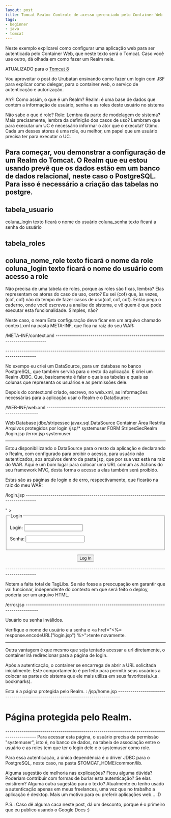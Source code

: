 ```yaml
---
layout: post
title: Tomcat Realm: Controle de acesso gerenciado pelo Container Web
tags:
- beginner
- java
- tomcat
---
```

Neste exemplo explicarei como configurar uma aplicação web para ser
autenticada pelo Container Web, que neste texto será o Tomcat.
Caso você use outro, dá olhada em como fazer um Realm nele.

ATUALIZADO para o [Tomcat 8](http://tomcat.apache.org/tomcat-8.0-doc/index.html)

Vou aproveitar o post do Urubatan ensinando como fazer um login com JSF para explicar como delegar, para o container web, o serviço de autenticação e autorização.

Ah?! Como assim, o que é um Realm?
<conceito>
Realm: é uma base de dados que contém a informação de usuário, senha e as roles deste usuário no sistema
</conceito>

Não sabe o que é role?
<conceito>
Role: Lembra da parte de modelagem de sistema? Mais precisamente, lembra da definição dos casos de uso? Lembram que para executar um UC é necessário informar o ator que o executa? Ótimo. Cada um desses atores é uma role, ou melhor, um papel que um usuário precisa ter para executar o UC.
</conceito>

Para começar, vou demonstrar a configuração de um Realm do Tomcat. O Realm que eu estou usando prevê que os dados estão em um banco de dados relacional, neste caso o PostgreSQL. Para isso é necessário a criação das tabelas no postgre.
-------------------------------------------------------------------------------------------------------------
tabela_usuario
------------------
coluna_login texto ficará o nome do usuário
coluna_senha texto ficará a senha do usuário

tabela_roles
------------------
coluna_nome_role texto ficará o nome da role
coluna_login texto ficará o nome do usuário com acesso a role
-------------------------------------------------------------------------------------------------------------
Não precisa de uma tabela de roles, porque as roles são fixas, lembra? Elas representam os atores do caso de uso, certo?
Eu sei (cof) que, às vezes, (cof, cof) não dá tempo de fazer casos de uso(cof, cof, cof). Então pega o caderno, onde você escreveu a analise do sistema, e vê quem é que pode executar esta funcionalidade. Simples, não?

Neste caso, o ream Esta configuração deve ficar em um arquivo chamado context.xml na pasta META-INF, que fica na raiz do seu WAR:

/META-INF/context.xml -------------------------------------------------------------------------

<?xml version="1.0" encoding="utf-8"?>
<Context displayName="reteste" reloadable="true">
<Resource name="jdbc/stripessec"
auth="Container"
type="javax.sql.DataSource"
maxActive="10"
maxIdle="3"
username="nome_de_usuario_do_banco"
password="senha_do_usuario_do_banco"
driverClassName="org.postgresql.Driver"
url="jdbc:postgresql://localhost:5432/database_criado_no_postgre"/>

<Realm className="org.apache.catalina.realm.DataSourceRealm" debug="99"
dataSourceName="jdbc/stripessec" localDataSource="true"
userTable="tabela_usuario"
userNameCol="coluna_login"
userCredCol="coluna_senha"
userRoleTable="table_permissao"
roleNameCol="coluna_nome_permissao" />

</Context>
---------------------------------------------------------------------------------------------

No exempo eu criei um DataSource, para um database no banco PostgreSQL, que também servirá para o resto da aplicação. E criei um Realm JDBC. Que, basicamente é falar o quais as tabelas e quais as colunas que representa os usuários e as permissões dele.

Depois do context.xml criado, escrevo, no web.xml, as informações necessárias para a aplicação usar o Realm e o DataSource:

/WEB-INF/web.xml --------------------------------------------------------------------------

<?xml version="1.0" encoding="UTF-8"?>

<web-app xmlns="http://java.sun.com/xml/ns/j2ee"
xmlns:xsi="http://www.w3.org/2001/XMLSchema-instance"
xsi:schemaLocation="http://java.sun.com/xml/ns/j2ee
http://java.sun.com/xml/ns/j2ee/web-app_2_4.xsd"
version="2.4">

<!-- ~~~~~~~~~~~~~~~~~~~~~~~~~~~~~~~~~~~~~~~~~~~~~~~~~~~ -->
<!-- Configuração do DataSource. -->
<!-- ~~~~~~~~~~~~~~~~~~~~~~~~~~~~~~~~~~~~~~~~~~~~~~~~~~~ -->
<resource-ref>
<description>Web Database</description>
<res-ref-name>jdbc/stripessec</res-ref-name>
<res-type>javax.sql.DataSource</res-type>
<res-auth>Container</res-auth>
</resource-ref>

<!-- ~~~~~~~~~~~~~~~~~~~~~~~~~~~~~~~~~~~~~~~~~~~~~~~~~~~ -->
<!-- Configuração da autenticação e autorização. -->
<!-- ~~~~~~~~~~~~~~~~~~~~~~~~~~~~~~~~~~~~~~~~~~~~~~~~~~~ -->

<security-constraint>
<display-name>Área Restrita</display-name>
<web-resource-collection>
<web-resource-name>Arquivos protegidos por login</web-resource-name>
<url-pattern>/jsp/*</url-pattern>
</web-resource-collection>
<auth-constraint>
<role-name>systemuser</role-name>
</auth-constraint>
</security-constraint>
<login-config>
<auth-method>FORM</auth-method>
<realm-name>StripesSecRealm</realm-name>
<form-login-config>
<form-login-page>/login.jsp</form-login-page>
<form-error-page>/error.jsp</form-error-page>
</form-login-config>
</login-config>
<security-role>
<role-name>systemuser</role-name>
</security-role>

</web-app>

---------------------------------------------------------------------------------------------

Estou disponibilizando o DataSource para o resto da aplicação e declarando o Realm, com configurado para proibir o acesso, para usuário não autenticados, aos arquivos dentro da pasta jsp, que por sua vez está na raiz do WAR. Aqui é um bom lugar para colocar uma URL comum as Actions do seu framework MVC, desta forma o acesso a elas também será proibido.

Estas são as páginas de login e de erro, respectivamente, que ficarão na raiz do meu WAR:

/login.jsp -----------------------------------------------------------------------------------
<!DOCTYPE HTML PUBLIC "-//W3C//DTD HTML 4.01//EN"
"http://www.w3.org/TR/html4/strict.dtd">
<html lang="pt-br">
<head>
<meta http-equiv="Content-Type" content="text/html; charset=iso-8859-1" />

<title>.:: Autenticação ::.</title>

</head>
<body>
<form method="POST" action="<%= response.encodeURL("j_security_check") %>" >
<fieldset title="Informe login e senha">
<legend>Login</legend>

<label for="j_username">Login:</label>
<input type="text" name="j_username" class="textBox"/><br/>

<label for="j_password">Senha:</label>
<input type="password" name="j_password" class="textBox"/><br/>

</fieldset>
<p align="center">
<input type="submit" value="Log In"/>
</p>
</form>
</body>
</html>
---------------------------------------------------------------------------------------------

Notem a falta total de TagLibs. Se não fosse a preocupação em garantir que vai funcionar, independente do contexto em que será feito o deploy, poderia ser um arquivo HTML.



/error.jsp ------------------------------------------------------------------------------------

<html
<head>
<title>Erro ao tentar autenticar usuário</title>
</head>
<body>

<p>

Usuário ou senha inválidos.<br/>

Verifique o nome de usuário e a senha e <a href="<%= response.encodeURL("login.jsp") %>">tente novamente</a>.

</p>

</body>
</html>

---------------------------------------------------------------------------------------------

Outra vantagem é que mesmo que seja tentado acessar a url diretamente, o container irá redirecionar para a página de login.

Após a autenticação, o container se encarrega de abrir a URL solicitada inicialmente. Este comportamento é perfeito para permitir seus usuários a colocar as partes do sistema que ele mais utiliza em seus favoritos(a.k.a. bookmarks).



Esta é a página protegida pelo Realm. :
/jsp/home.jsp -------------------------------------------------------------------------------
<html>
<head>
<meta http-equiv="Content-Type" content="text/html; charset=iso-8859-1" />
</head>
<body>
<h1>Página protegida pelo Realm.</h1>
</body>
</html>
---------------------------------------------------------------------------------------------
Para acessar esta página, o usuário precisa da permissão "systemuser", isto é, no banco de dados, na tabela de associação entre o usuário e as roles tem que ter o login dele e o systemuser como role.

Para essa autenticação, a única dependência é o driver JDBC para o PostgreSQL, neste caso, na pasta $TOMCAT_HOME/common/lib.

Alguma sugestão de melhoria nas explicações? Ficou alguma dúvida?
Poderiam contribuir com formas de burlar esta autenticação? Se elas existirem?
Alguma outra sugestão para o texto?
Atualmente eu tenho usado a autenticação apenas em meus freelances, uma vez que no trabalho a aplicação é desktop. Mais um motivo para eu preferir aplicações web... :D

P.S.: Caso dê alguma caca neste post, dá um desconto, porque é o primeiro que eu publico usando o Google Docs :)

